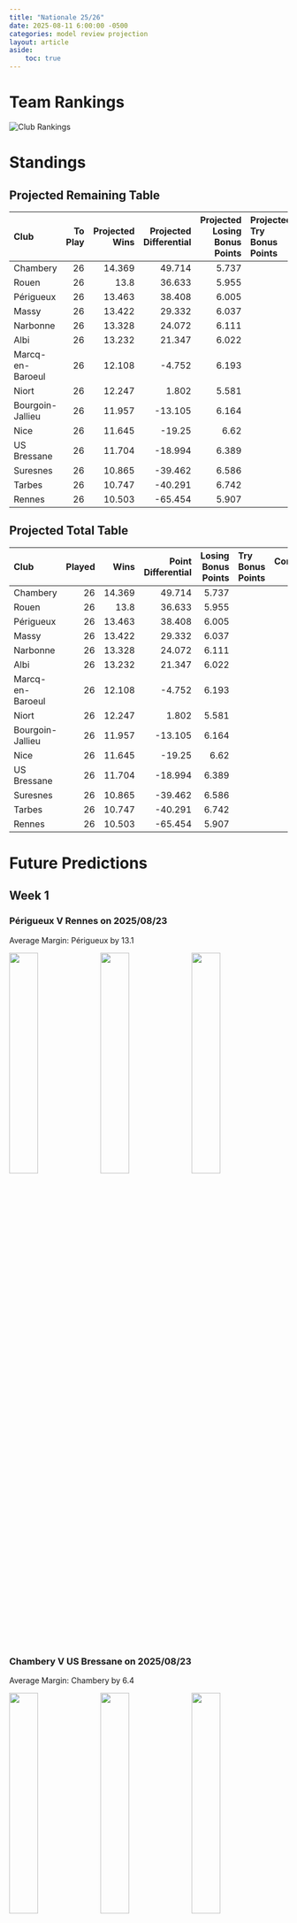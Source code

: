 ```yaml
---  
title: "Nationale 25/26"  
date: 2025-08-11 6:00:00 -0500  
categories: model review projection  
layout: article  
aside:  
    toc: true  
---
```

# Team Rankings


![Club Rankings](plots/rankings_Nationale_2526.png)
# Standings

## Projected Remaining Table


| Club             |   To Play |   Projected Wins |   Projected Differential |   Projected Losing Bonus Points | Projected Try Bonus Points   |   Projected Competition Points |
|:-----------------|----------:|-----------------:|-------------------------:|--------------------------------:|:-----------------------------|-------------------------------:|
| Chambery         |        26 |           14.369 |                   49.714 |                           5.737 |                              |                         65.769 |
| Rouen            |        26 |           13.8   |                   36.633 |                           5.955 |                              |                         63.755 |
| Périgueux        |        26 |           13.463 |                   38.408 |                           6.005 |                              |                         62.321 |
| Massy            |        26 |           13.422 |                   29.332 |                           6.037 |                              |                         62.221 |
| Narbonne         |        26 |           13.328 |                   24.072 |                           6.111 |                              |                         61.879 |
| Albi             |        26 |           13.232 |                   21.347 |                           6.022 |                              |                         61.518 |
| Marcq-en-Baroeul |        26 |           12.108 |                   -4.752 |                           6.193 |                              |                         57.029 |
| Niort            |        26 |           12.247 |                    1.802 |                           5.581 |                              |                         56.707 |
| Bourgoin-Jallieu |        26 |           11.957 |                  -13.105 |                           6.164 |                              |                         56.34  |
| Nice             |        26 |           11.645 |                  -19.25  |                           6.62  |                              |                         55.848 |
| US Bressane      |        26 |           11.704 |                  -18.994 |                           6.389 |                              |                         55.687 |
| Suresnes         |        26 |           10.865 |                  -39.462 |                           6.586 |                              |                         52.594 |
| Tarbes           |        26 |           10.747 |                  -40.291 |                           6.742 |                              |                         52.216 |
| Rennes           |        26 |           10.503 |                  -65.454 |                           5.907 |                              |                         50.165 |



## Projected Total Table


| Club             |   Played |   Wins |   Point Differential |   Losing Bonus Points | Try Bonus Points   |   Competition Points |
|:-----------------|---------:|-------:|---------------------:|----------------------:|:-------------------|---------------------:|
| Chambery         |       26 | 14.369 |               49.714 |                 5.737 |                    |               65.769 |
| Rouen            |       26 | 13.8   |               36.633 |                 5.955 |                    |               63.755 |
| Périgueux        |       26 | 13.463 |               38.408 |                 6.005 |                    |               62.321 |
| Massy            |       26 | 13.422 |               29.332 |                 6.037 |                    |               62.221 |
| Narbonne         |       26 | 13.328 |               24.072 |                 6.111 |                    |               61.879 |
| Albi             |       26 | 13.232 |               21.347 |                 6.022 |                    |               61.518 |
| Marcq-en-Baroeul |       26 | 12.108 |               -4.752 |                 6.193 |                    |               57.029 |
| Niort            |       26 | 12.247 |                1.802 |                 5.581 |                    |               56.707 |
| Bourgoin-Jallieu |       26 | 11.957 |              -13.105 |                 6.164 |                    |               56.34  |
| Nice             |       26 | 11.645 |              -19.25  |                 6.62  |                    |               55.848 |
| US Bressane      |       26 | 11.704 |              -18.994 |                 6.389 |                    |               55.687 |
| Suresnes         |       26 | 10.865 |              -39.462 |                 6.586 |                    |               52.594 |
| Tarbes           |       26 | 10.747 |              -40.291 |                 6.742 |                    |               52.216 |
| Rennes           |       26 | 10.503 |              -65.454 |                 5.907 |                    |               50.165 |



# Future Predictions

## Week 1

### Périgueux V Rennes on 2025/08/23


Average Margin: Périgueux by 13.1

<p float="left">
<img src="plots\2025-08-23-Perigueux_V_Rennes_performances.png" width="32%" />
<img src="plots\2025-08-23-Perigueux_V_Rennes_resultbar.png" width="32%" />
<img src="plots\2025-08-23-Perigueux_V_Rennes_spreads.png" width="32%" />
</p>

### Chambery V US Bressane on 2025/08/23


Average Margin: Chambery by 6.4

<p float="left">
<img src="plots\2025-08-23-Chambery_V_USBressane_performances.png" width="32%" />
<img src="plots\2025-08-23-Chambery_V_USBressane_resultbar.png" width="32%" />
<img src="plots\2025-08-23-Chambery_V_USBressane_spreads.png" width="32%" />
</p>

### Bourgoin-Jallieu V Albi on 2025/08/23


Average Margin: Bourgoin-Jallieu by 1.7

<p float="left">
<img src="plots\2025-08-23-Bourgoin-Jallieu_V_Albi_performances.png" width="32%" />
<img src="plots\2025-08-23-Bourgoin-Jallieu_V_Albi_resultbar.png" width="32%" />
<img src="plots\2025-08-23-Bourgoin-Jallieu_V_Albi_spreads.png" width="32%" />
</p>

### Niort V Marcq-en-Baroeul on 2025/08/23


Average Margin: Niort by 5.5

<p float="left">
<img src="plots\2025-08-23-Niort_V_Marcq-en-Baroeul_performances.png" width="32%" />
<img src="plots\2025-08-23-Niort_V_Marcq-en-Baroeul_resultbar.png" width="32%" />
<img src="plots\2025-08-23-Niort_V_Marcq-en-Baroeul_spreads.png" width="32%" />
</p>

### Tarbes V Nice on 2025/08/23


Average Margin: Tarbes by 1.4

<p float="left">
<img src="plots\2025-08-23-Tarbes_V_Nice_performances.png" width="32%" />
<img src="plots\2025-08-23-Tarbes_V_Nice_resultbar.png" width="32%" />
<img src="plots\2025-08-23-Tarbes_V_Nice_spreads.png" width="32%" />
</p>

### Massy V Narbonne on 2025/08/23


Average Margin: Massy by 3.7

<p float="left">
<img src="plots\2025-08-23-Massy_V_Narbonne_performances.png" width="32%" />
<img src="plots\2025-08-23-Massy_V_Narbonne_resultbar.png" width="32%" />
<img src="plots\2025-08-23-Massy_V_Narbonne_spreads.png" width="32%" />
</p>

### Rouen V Suresnes on 2025/08/23


Average Margin: Rouen by 6.9

<p float="left">
<img src="plots\2025-08-23-Rouen_V_Suresnes_performances.png" width="32%" />
<img src="plots\2025-08-23-Rouen_V_Suresnes_resultbar.png" width="32%" />
<img src="plots\2025-08-23-Rouen_V_Suresnes_spreads.png" width="32%" />
</p>

## Week 2

### Nice V Périgueux on 2025/08/30


Average Margin: Nice by 0.5

<p float="left">
<img src="plots\2025-08-30-Nice_V_Perigueux_performances.png" width="32%" />
<img src="plots\2025-08-30-Nice_V_Perigueux_resultbar.png" width="32%" />
<img src="plots\2025-08-30-Nice_V_Perigueux_spreads.png" width="32%" />
</p>

### Narbonne V Niort on 2025/08/30


Average Margin: Narbonne by 2.6

<p float="left">
<img src="plots\2025-08-30-Narbonne_V_Niort_performances.png" width="32%" />
<img src="plots\2025-08-30-Narbonne_V_Niort_resultbar.png" width="32%" />
<img src="plots\2025-08-30-Narbonne_V_Niort_spreads.png" width="32%" />
</p>

### Marcq-en-Baroeul V Chambery on 2025/08/30


Average Margin: Marcq-en-Baroeul by 0.5

<p float="left">
<img src="plots\2025-08-30-Marcq-en-Baroeul_V_Chambery_performances.png" width="32%" />
<img src="plots\2025-08-30-Marcq-en-Baroeul_V_Chambery_resultbar.png" width="32%" />
<img src="plots\2025-08-30-Marcq-en-Baroeul_V_Chambery_spreads.png" width="32%" />
</p>

### Rennes V Bourgoin-Jallieu on 2025/08/30


Average Margin: Bourgoin-Jallieu by 4.5

<p float="left">
<img src="plots\2025-08-30-Rennes_V_Bourgoin-Jallieu_performances.png" width="32%" />
<img src="plots\2025-08-30-Rennes_V_Bourgoin-Jallieu_resultbar.png" width="32%" />
<img src="plots\2025-08-30-Rennes_V_Bourgoin-Jallieu_spreads.png" width="32%" />
</p>

### Suresnes V Tarbes on 2025/08/30


Average Margin: Suresnes by 2.9

<p float="left">
<img src="plots\2025-08-30-Suresnes_V_Tarbes_performances.png" width="32%" />
<img src="plots\2025-08-30-Suresnes_V_Tarbes_resultbar.png" width="32%" />
<img src="plots\2025-08-30-Suresnes_V_Tarbes_spreads.png" width="32%" />
</p>

### US Bressane V Rouen on 2025/08/30


Average Margin: US Bressane by 0.8

<p float="left">
<img src="plots\2025-08-30-USBressane_V_Rouen_performances.png" width="32%" />
<img src="plots\2025-08-30-USBressane_V_Rouen_resultbar.png" width="32%" />
<img src="plots\2025-08-30-USBressane_V_Rouen_spreads.png" width="32%" />
</p>

### Albi V Massy on 2025/08/30


Average Margin: Albi by 3.3

<p float="left">
<img src="plots\2025-08-30-Albi_V_Massy_performances.png" width="32%" />
<img src="plots\2025-08-30-Albi_V_Massy_resultbar.png" width="32%" />
<img src="plots\2025-08-30-Albi_V_Massy_spreads.png" width="32%" />
</p>

## Week 3

### Niort V Albi on 2025/09/06


Average Margin: Niort by 2.1

<p float="left">
<img src="plots\2025-09-06-Niort_V_Albi_performances.png" width="32%" />
<img src="plots\2025-09-06-Niort_V_Albi_resultbar.png" width="32%" />
<img src="plots\2025-09-06-Niort_V_Albi_spreads.png" width="32%" />
</p>

### Tarbes V Périgueux on 2025/09/06


Average Margin: Tarbes by 0.1

<p float="left">
<img src="plots\2025-09-06-Tarbes_V_Perigueux_performances.png" width="32%" />
<img src="plots\2025-09-06-Tarbes_V_Perigueux_resultbar.png" width="32%" />
<img src="plots\2025-09-06-Tarbes_V_Perigueux_spreads.png" width="32%" />
</p>

### Massy V Rennes on 2025/09/06


Average Margin: Massy by 9.0

<p float="left">
<img src="plots\2025-09-06-Massy_V_Rennes_performances.png" width="32%" />
<img src="plots\2025-09-06-Massy_V_Rennes_resultbar.png" width="32%" />
<img src="plots\2025-09-06-Massy_V_Rennes_spreads.png" width="32%" />
</p>

### Suresnes V US Bressane on 2025/09/06


Average Margin: Suresnes by 1.9

<p float="left">
<img src="plots\2025-09-06-Suresnes_V_USBressane_performances.png" width="32%" />
<img src="plots\2025-09-06-Suresnes_V_USBressane_resultbar.png" width="32%" />
<img src="plots\2025-09-06-Suresnes_V_USBressane_spreads.png" width="32%" />
</p>

### Rouen V Marcq-en-Baroeul on 2025/09/06


Average Margin: Rouen by 4.4

<p float="left">
<img src="plots\2025-09-06-Rouen_V_Marcq-en-Baroeul_performances.png" width="32%" />
<img src="plots\2025-09-06-Rouen_V_Marcq-en-Baroeul_resultbar.png" width="32%" />
<img src="plots\2025-09-06-Rouen_V_Marcq-en-Baroeul_spreads.png" width="32%" />
</p>

### Bourgoin-Jallieu V Nice on 2025/09/06


Average Margin: Bourgoin-Jallieu by 3.0

<p float="left">
<img src="plots\2025-09-06-Bourgoin-Jallieu_V_Nice_performances.png" width="32%" />
<img src="plots\2025-09-06-Bourgoin-Jallieu_V_Nice_resultbar.png" width="32%" />
<img src="plots\2025-09-06-Bourgoin-Jallieu_V_Nice_spreads.png" width="32%" />
</p>

### Chambery V Narbonne on 2025/09/06


Average Margin: Chambery by 3.6

<p float="left">
<img src="plots\2025-09-06-Chambery_V_Narbonne_performances.png" width="32%" />
<img src="plots\2025-09-06-Chambery_V_Narbonne_resultbar.png" width="32%" />
<img src="plots\2025-09-06-Chambery_V_Narbonne_spreads.png" width="32%" />
</p>

## Week 4

### Nice V Massy on 2025/09/13


Average Margin: Nice by 1.0

<p float="left">
<img src="plots\2025-09-13-Nice_V_Massy_performances.png" width="32%" />
<img src="plots\2025-09-13-Nice_V_Massy_resultbar.png" width="32%" />
<img src="plots\2025-09-13-Nice_V_Massy_spreads.png" width="32%" />
</p>

### Narbonne V Rouen on 2025/09/13


Average Margin: Narbonne by 3.1

<p float="left">
<img src="plots\2025-09-13-Narbonne_V_Rouen_performances.png" width="32%" />
<img src="plots\2025-09-13-Narbonne_V_Rouen_resultbar.png" width="32%" />
<img src="plots\2025-09-13-Narbonne_V_Rouen_spreads.png" width="32%" />
</p>

### Rennes V Niort on 2025/09/13


Average Margin: Niort by 2.3

<p float="left">
<img src="plots\2025-09-13-Rennes_V_Niort_performances.png" width="32%" />
<img src="plots\2025-09-13-Rennes_V_Niort_resultbar.png" width="32%" />
<img src="plots\2025-09-13-Rennes_V_Niort_spreads.png" width="32%" />
</p>

### US Bressane V Tarbes on 2025/09/13


Average Margin: US Bressane by 5.0

<p float="left">
<img src="plots\2025-09-13-USBressane_V_Tarbes_performances.png" width="32%" />
<img src="plots\2025-09-13-USBressane_V_Tarbes_resultbar.png" width="32%" />
<img src="plots\2025-09-13-USBressane_V_Tarbes_spreads.png" width="32%" />
</p>

### Marcq-en-Baroeul V Suresnes on 2025/09/13


Average Margin: Marcq-en-Baroeul by 5.2

<p float="left">
<img src="plots\2025-09-13-Marcq-en-Baroeul_V_Suresnes_performances.png" width="32%" />
<img src="plots\2025-09-13-Marcq-en-Baroeul_V_Suresnes_resultbar.png" width="32%" />
<img src="plots\2025-09-13-Marcq-en-Baroeul_V_Suresnes_spreads.png" width="32%" />
</p>

### Albi V Chambery on 2025/09/13


Average Margin: Albi by 2.1

<p float="left">
<img src="plots\2025-09-13-Albi_V_Chambery_performances.png" width="32%" />
<img src="plots\2025-09-13-Albi_V_Chambery_resultbar.png" width="32%" />
<img src="plots\2025-09-13-Albi_V_Chambery_spreads.png" width="32%" />
</p>

### Périgueux V Bourgoin-Jallieu on 2025/09/13


Average Margin: Périgueux by 6.0

<p float="left">
<img src="plots\2025-09-13-Perigueux_V_Bourgoin-Jallieu_performances.png" width="32%" />
<img src="plots\2025-09-13-Perigueux_V_Bourgoin-Jallieu_resultbar.png" width="32%" />
<img src="plots\2025-09-13-Perigueux_V_Bourgoin-Jallieu_spreads.png" width="32%" />
</p>

## Week 5

### Niort V Nice on 2025/09/27


Average Margin: Niort by 4.4

<p float="left">
<img src="plots\2025-09-27-Niort_V_Nice_performances.png" width="32%" />
<img src="plots\2025-09-27-Niort_V_Nice_resultbar.png" width="32%" />
<img src="plots\2025-09-27-Niort_V_Nice_spreads.png" width="32%" />
</p>

### US Bressane V Marcq-en-Baroeul on 2025/09/27


Average Margin: US Bressane by 2.6

<p float="left">
<img src="plots\2025-09-27-USBressane_V_Marcq-en-Baroeul_performances.png" width="32%" />
<img src="plots\2025-09-27-USBressane_V_Marcq-en-Baroeul_resultbar.png" width="32%" />
<img src="plots\2025-09-27-USBressane_V_Marcq-en-Baroeul_spreads.png" width="32%" />
</p>

### Chambery V Rennes on 2025/09/27


Average Margin: Chambery by 9.8

<p float="left">
<img src="plots\2025-09-27-Chambery_V_Rennes_performances.png" width="32%" />
<img src="plots\2025-09-27-Chambery_V_Rennes_resultbar.png" width="32%" />
<img src="plots\2025-09-27-Chambery_V_Rennes_spreads.png" width="32%" />
</p>

### Suresnes V Narbonne on 2025/09/27


Average Margin: Narbonne by 0.3

<p float="left">
<img src="plots\2025-09-27-Suresnes_V_Narbonne_performances.png" width="32%" />
<img src="plots\2025-09-27-Suresnes_V_Narbonne_resultbar.png" width="32%" />
<img src="plots\2025-09-27-Suresnes_V_Narbonne_spreads.png" width="32%" />
</p>

### Massy V Périgueux on 2025/09/27


Average Margin: Massy by 2.8

<p float="left">
<img src="plots\2025-09-27-Massy_V_Perigueux_performances.png" width="32%" />
<img src="plots\2025-09-27-Massy_V_Perigueux_resultbar.png" width="32%" />
<img src="plots\2025-09-27-Massy_V_Perigueux_spreads.png" width="32%" />
</p>

### Rouen V Albi on 2025/09/27


Average Margin: Rouen by 3.3

<p float="left">
<img src="plots\2025-09-27-Rouen_V_Albi_performances.png" width="32%" />
<img src="plots\2025-09-27-Rouen_V_Albi_resultbar.png" width="32%" />
<img src="plots\2025-09-27-Rouen_V_Albi_spreads.png" width="32%" />
</p>

### Tarbes V Bourgoin-Jallieu on 2025/09/27


Average Margin: Tarbes by 2.4

<p float="left">
<img src="plots\2025-09-27-Tarbes_V_Bourgoin-Jallieu_performances.png" width="32%" />
<img src="plots\2025-09-27-Tarbes_V_Bourgoin-Jallieu_resultbar.png" width="32%" />
<img src="plots\2025-09-27-Tarbes_V_Bourgoin-Jallieu_spreads.png" width="32%" />
</p>

## Week 6

### Albi V Suresnes on 2025/10/04


Average Margin: Albi by 6.4

<p float="left">
<img src="plots\2025-10-04-Albi_V_Suresnes_performances.png" width="32%" />
<img src="plots\2025-10-04-Albi_V_Suresnes_resultbar.png" width="32%" />
<img src="plots\2025-10-04-Albi_V_Suresnes_spreads.png" width="32%" />
</p>

### Marcq-en-Baroeul V Tarbes on 2025/10/04


Average Margin: Marcq-en-Baroeul by 5.3

<p float="left">
<img src="plots\2025-10-04-Marcq-en-Baroeul_V_Tarbes_performances.png" width="32%" />
<img src="plots\2025-10-04-Marcq-en-Baroeul_V_Tarbes_resultbar.png" width="32%" />
<img src="plots\2025-10-04-Marcq-en-Baroeul_V_Tarbes_spreads.png" width="32%" />
</p>

### Périgueux V Niort on 2025/10/04


Average Margin: Périgueux by 7.0

<p float="left">
<img src="plots\2025-10-04-Perigueux_V_Niort_performances.png" width="32%" />
<img src="plots\2025-10-04-Perigueux_V_Niort_resultbar.png" width="32%" />
<img src="plots\2025-10-04-Perigueux_V_Niort_spreads.png" width="32%" />
</p>

### Narbonne V US Bressane on 2025/10/04


Average Margin: Narbonne by 5.2

<p float="left">
<img src="plots\2025-10-04-Narbonne_V_USBressane_performances.png" width="32%" />
<img src="plots\2025-10-04-Narbonne_V_USBressane_resultbar.png" width="32%" />
<img src="plots\2025-10-04-Narbonne_V_USBressane_spreads.png" width="32%" />
</p>

### Rennes V Rouen on 2025/10/04


Average Margin: Rouen by 1.3

<p float="left">
<img src="plots\2025-10-04-Rennes_V_Rouen_performances.png" width="32%" />
<img src="plots\2025-10-04-Rennes_V_Rouen_resultbar.png" width="32%" />
<img src="plots\2025-10-04-Rennes_V_Rouen_spreads.png" width="32%" />
</p>

### Bourgoin-Jallieu V Massy on 2025/10/04


Average Margin: Bourgoin-Jallieu by 1.5

<p float="left">
<img src="plots\2025-10-04-Bourgoin-Jallieu_V_Massy_performances.png" width="32%" />
<img src="plots\2025-10-04-Bourgoin-Jallieu_V_Massy_resultbar.png" width="32%" />
<img src="plots\2025-10-04-Bourgoin-Jallieu_V_Massy_spreads.png" width="32%" />
</p>

### Nice V Chambery on 2025/10/04


Average Margin: Nice by 0.4

<p float="left">
<img src="plots\2025-10-04-Nice_V_Chambery_performances.png" width="32%" />
<img src="plots\2025-10-04-Nice_V_Chambery_resultbar.png" width="32%" />
<img src="plots\2025-10-04-Nice_V_Chambery_spreads.png" width="32%" />
</p>

## Week 7

### Marcq-en-Baroeul V Narbonne on 2025/10/11


Average Margin: Marcq-en-Baroeul by 2.4

<p float="left">
<img src="plots\2025-10-11-Marcq-en-Baroeul_V_Narbonne_performances.png" width="32%" />
<img src="plots\2025-10-11-Marcq-en-Baroeul_V_Narbonne_resultbar.png" width="32%" />
<img src="plots\2025-10-11-Marcq-en-Baroeul_V_Narbonne_spreads.png" width="32%" />
</p>

### Chambery V Périgueux on 2025/10/11


Average Margin: Chambery by 3.7

<p float="left">
<img src="plots\2025-10-11-Chambery_V_Perigueux_performances.png" width="32%" />
<img src="plots\2025-10-11-Chambery_V_Perigueux_resultbar.png" width="32%" />
<img src="plots\2025-10-11-Chambery_V_Perigueux_spreads.png" width="32%" />
</p>

### Suresnes V Rennes on 2025/10/11


Average Margin: Suresnes by 3.5

<p float="left">
<img src="plots\2025-10-11-Suresnes_V_Rennes_performances.png" width="32%" />
<img src="plots\2025-10-11-Suresnes_V_Rennes_resultbar.png" width="32%" />
<img src="plots\2025-10-11-Suresnes_V_Rennes_spreads.png" width="32%" />
</p>

### Rouen V Nice on 2025/10/11


Average Margin: Rouen by 4.5

<p float="left">
<img src="plots\2025-10-11-Rouen_V_Nice_performances.png" width="32%" />
<img src="plots\2025-10-11-Rouen_V_Nice_resultbar.png" width="32%" />
<img src="plots\2025-10-11-Rouen_V_Nice_spreads.png" width="32%" />
</p>

### Niort V Bourgoin-Jallieu on 2025/10/11


Average Margin: Niort by 2.3

<p float="left">
<img src="plots\2025-10-11-Niort_V_Bourgoin-Jallieu_performances.png" width="32%" />
<img src="plots\2025-10-11-Niort_V_Bourgoin-Jallieu_resultbar.png" width="32%" />
<img src="plots\2025-10-11-Niort_V_Bourgoin-Jallieu_spreads.png" width="32%" />
</p>

### Tarbes V Massy on 2025/10/11


Average Margin: Tarbes by 1.0

<p float="left">
<img src="plots\2025-10-11-Tarbes_V_Massy_performances.png" width="32%" />
<img src="plots\2025-10-11-Tarbes_V_Massy_resultbar.png" width="32%" />
<img src="plots\2025-10-11-Tarbes_V_Massy_spreads.png" width="32%" />
</p>

### US Bressane V Albi on 2025/10/11


Average Margin: US Bressane by 1.6

<p float="left">
<img src="plots\2025-10-11-USBressane_V_Albi_performances.png" width="32%" />
<img src="plots\2025-10-11-USBressane_V_Albi_resultbar.png" width="32%" />
<img src="plots\2025-10-11-USBressane_V_Albi_spreads.png" width="32%" />
</p>

## Week 8

### Massy V Niort on 2025/10/18


Average Margin: Massy by 6.4

<p float="left">
<img src="plots\2025-10-18-Massy_V_Niort_performances.png" width="32%" />
<img src="plots\2025-10-18-Massy_V_Niort_resultbar.png" width="32%" />
<img src="plots\2025-10-18-Massy_V_Niort_spreads.png" width="32%" />
</p>

### Rennes V US Bressane on 2025/10/18


Average Margin: Rennes by 1.5

<p float="left">
<img src="plots\2025-10-18-Rennes_V_USBressane_performances.png" width="32%" />
<img src="plots\2025-10-18-Rennes_V_USBressane_resultbar.png" width="32%" />
<img src="plots\2025-10-18-Rennes_V_USBressane_spreads.png" width="32%" />
</p>

### Albi V Marcq-en-Baroeul on 2025/10/18


Average Margin: Albi by 3.9

<p float="left">
<img src="plots\2025-10-18-Albi_V_Marcq-en-Baroeul_performances.png" width="32%" />
<img src="plots\2025-10-18-Albi_V_Marcq-en-Baroeul_resultbar.png" width="32%" />
<img src="plots\2025-10-18-Albi_V_Marcq-en-Baroeul_spreads.png" width="32%" />
</p>

### Nice V Suresnes on 2025/10/18


Average Margin: Nice by 4.1

<p float="left">
<img src="plots\2025-10-18-Nice_V_Suresnes_performances.png" width="32%" />
<img src="plots\2025-10-18-Nice_V_Suresnes_resultbar.png" width="32%" />
<img src="plots\2025-10-18-Nice_V_Suresnes_spreads.png" width="32%" />
</p>

### Narbonne V Tarbes on 2025/10/18


Average Margin: Narbonne by 6.3

<p float="left">
<img src="plots\2025-10-18-Narbonne_V_Tarbes_performances.png" width="32%" />
<img src="plots\2025-10-18-Narbonne_V_Tarbes_resultbar.png" width="32%" />
<img src="plots\2025-10-18-Narbonne_V_Tarbes_spreads.png" width="32%" />
</p>

### Périgueux V Rouen on 2025/10/18


Average Margin: Périgueux by 2.6

<p float="left">
<img src="plots\2025-10-18-Perigueux_V_Rouen_performances.png" width="32%" />
<img src="plots\2025-10-18-Perigueux_V_Rouen_resultbar.png" width="32%" />
<img src="plots\2025-10-18-Perigueux_V_Rouen_spreads.png" width="32%" />
</p>

### Bourgoin-Jallieu V Chambery on 2025/10/18


Average Margin: Bourgoin-Jallieu by 1.1

<p float="left">
<img src="plots\2025-10-18-Bourgoin-Jallieu_V_Chambery_performances.png" width="32%" />
<img src="plots\2025-10-18-Bourgoin-Jallieu_V_Chambery_resultbar.png" width="32%" />
<img src="plots\2025-10-18-Bourgoin-Jallieu_V_Chambery_spreads.png" width="32%" />
</p>

## Week 9

### US Bressane V Nice on 2025/11/01


Average Margin: US Bressane by 3.1

<p float="left">
<img src="plots\2025-11-01-USBressane_V_Nice_performances.png" width="32%" />
<img src="plots\2025-11-01-USBressane_V_Nice_resultbar.png" width="32%" />
<img src="plots\2025-11-01-USBressane_V_Nice_spreads.png" width="32%" />
</p>

### Narbonne V Albi on 2025/11/01


Average Margin: Narbonne by 3.6

<p float="left">
<img src="plots\2025-11-01-Narbonne_V_Albi_performances.png" width="32%" />
<img src="plots\2025-11-01-Narbonne_V_Albi_resultbar.png" width="32%" />
<img src="plots\2025-11-01-Narbonne_V_Albi_spreads.png" width="32%" />
</p>

### Tarbes V Niort on 2025/11/01


Average Margin: Tarbes by 1.6

<p float="left">
<img src="plots\2025-11-01-Tarbes_V_Niort_performances.png" width="32%" />
<img src="plots\2025-11-01-Tarbes_V_Niort_resultbar.png" width="32%" />
<img src="plots\2025-11-01-Tarbes_V_Niort_spreads.png" width="32%" />
</p>

### Rouen V Bourgoin-Jallieu on 2025/11/01


Average Margin: Rouen by 5.3

<p float="left">
<img src="plots\2025-11-01-Rouen_V_Bourgoin-Jallieu_performances.png" width="32%" />
<img src="plots\2025-11-01-Rouen_V_Bourgoin-Jallieu_resultbar.png" width="32%" />
<img src="plots\2025-11-01-Rouen_V_Bourgoin-Jallieu_spreads.png" width="32%" />
</p>

### Suresnes V Périgueux on 2025/11/01


Average Margin: Suresnes by 0.8

<p float="left">
<img src="plots\2025-11-01-Suresnes_V_Perigueux_performances.png" width="32%" />
<img src="plots\2025-11-01-Suresnes_V_Perigueux_resultbar.png" width="32%" />
<img src="plots\2025-11-01-Suresnes_V_Perigueux_spreads.png" width="32%" />
</p>

### Chambery V Massy on 2025/11/01


Average Margin: Chambery by 3.7

<p float="left">
<img src="plots\2025-11-01-Chambery_V_Massy_performances.png" width="32%" />
<img src="plots\2025-11-01-Chambery_V_Massy_resultbar.png" width="32%" />
<img src="plots\2025-11-01-Chambery_V_Massy_spreads.png" width="32%" />
</p>

### Marcq-en-Baroeul V Rennes on 2025/11/01


Average Margin: Marcq-en-Baroeul by 4.2

<p float="left">
<img src="plots\2025-11-01-Marcq-en-Baroeul_V_Rennes_performances.png" width="32%" />
<img src="plots\2025-11-01-Marcq-en-Baroeul_V_Rennes_resultbar.png" width="32%" />
<img src="plots\2025-11-01-Marcq-en-Baroeul_V_Rennes_spreads.png" width="32%" />
</p>

## Week 10

### Périgueux V US Bressane on 2025/11/08


Average Margin: Périgueux by 5.3

<p float="left">
<img src="plots\2025-11-08-Perigueux_V_USBressane_performances.png" width="32%" />
<img src="plots\2025-11-08-Perigueux_V_USBressane_resultbar.png" width="32%" />
<img src="plots\2025-11-08-Perigueux_V_USBressane_spreads.png" width="32%" />
</p>

### Niort V Chambery on 2025/11/08


Average Margin: Chambery by 0.0

<p float="left">
<img src="plots\2025-11-08-Niort_V_Chambery_performances.png" width="32%" />
<img src="plots\2025-11-08-Niort_V_Chambery_resultbar.png" width="32%" />
<img src="plots\2025-11-08-Niort_V_Chambery_spreads.png" width="32%" />
</p>

### Bourgoin-Jallieu V Suresnes on 2025/11/08


Average Margin: Bourgoin-Jallieu by 4.0

<p float="left">
<img src="plots\2025-11-08-Bourgoin-Jallieu_V_Suresnes_performances.png" width="32%" />
<img src="plots\2025-11-08-Bourgoin-Jallieu_V_Suresnes_resultbar.png" width="32%" />
<img src="plots\2025-11-08-Bourgoin-Jallieu_V_Suresnes_spreads.png" width="32%" />
</p>

### Albi V Tarbes on 2025/11/08


Average Margin: Albi by 5.9

<p float="left">
<img src="plots\2025-11-08-Albi_V_Tarbes_performances.png" width="32%" />
<img src="plots\2025-11-08-Albi_V_Tarbes_resultbar.png" width="32%" />
<img src="plots\2025-11-08-Albi_V_Tarbes_spreads.png" width="32%" />
</p>

### Massy V Rouen on 2025/11/08


Average Margin: Massy by 2.1

<p float="left">
<img src="plots\2025-11-08-Massy_V_Rouen_performances.png" width="32%" />
<img src="plots\2025-11-08-Massy_V_Rouen_resultbar.png" width="32%" />
<img src="plots\2025-11-08-Massy_V_Rouen_spreads.png" width="32%" />
</p>

### Rennes V Narbonne on 2025/11/08


Average Margin: Narbonne by 0.3

<p float="left">
<img src="plots\2025-11-08-Rennes_V_Narbonne_performances.png" width="32%" />
<img src="plots\2025-11-08-Rennes_V_Narbonne_resultbar.png" width="32%" />
<img src="plots\2025-11-08-Rennes_V_Narbonne_spreads.png" width="32%" />
</p>

### Nice V Marcq-en-Baroeul on 2025/11/08


Average Margin: Nice by 2.4

<p float="left">
<img src="plots\2025-11-08-Nice_V_Marcq-en-Baroeul_performances.png" width="32%" />
<img src="plots\2025-11-08-Nice_V_Marcq-en-Baroeul_resultbar.png" width="32%" />
<img src="plots\2025-11-08-Nice_V_Marcq-en-Baroeul_spreads.png" width="32%" />
</p>

## Week 11

### Tarbes V Chambery on 2025/11/15


Average Margin: Chambery by 0.2

<p float="left">
<img src="plots\2025-11-15-Tarbes_V_Chambery_performances.png" width="32%" />
<img src="plots\2025-11-15-Tarbes_V_Chambery_resultbar.png" width="32%" />
<img src="plots\2025-11-15-Tarbes_V_Chambery_spreads.png" width="32%" />
</p>

### Marcq-en-Baroeul V Périgueux on 2025/11/15


Average Margin: Marcq-en-Baroeul by 2.4

<p float="left">
<img src="plots\2025-11-15-Marcq-en-Baroeul_V_Perigueux_performances.png" width="32%" />
<img src="plots\2025-11-15-Marcq-en-Baroeul_V_Perigueux_resultbar.png" width="32%" />
<img src="plots\2025-11-15-Marcq-en-Baroeul_V_Perigueux_spreads.png" width="32%" />
</p>

### Narbonne V Nice on 2025/11/15


Average Margin: Narbonne by 4.6

<p float="left">
<img src="plots\2025-11-15-Narbonne_V_Nice_performances.png" width="32%" />
<img src="plots\2025-11-15-Narbonne_V_Nice_resultbar.png" width="32%" />
<img src="plots\2025-11-15-Narbonne_V_Nice_spreads.png" width="32%" />
</p>

### Rouen V Niort on 2025/11/15


Average Margin: Rouen by 5.2

<p float="left">
<img src="plots\2025-11-15-Rouen_V_Niort_performances.png" width="32%" />
<img src="plots\2025-11-15-Rouen_V_Niort_resultbar.png" width="32%" />
<img src="plots\2025-11-15-Rouen_V_Niort_spreads.png" width="32%" />
</p>

### US Bressane V Bourgoin-Jallieu on 2025/11/15


Average Margin: US Bressane by 3.7

<p float="left">
<img src="plots\2025-11-15-USBressane_V_Bourgoin-Jallieu_performances.png" width="32%" />
<img src="plots\2025-11-15-USBressane_V_Bourgoin-Jallieu_resultbar.png" width="32%" />
<img src="plots\2025-11-15-USBressane_V_Bourgoin-Jallieu_spreads.png" width="32%" />
</p>

### Albi V Rennes on 2025/11/15


Average Margin: Albi by 5.5

<p float="left">
<img src="plots\2025-11-15-Albi_V_Rennes_performances.png" width="32%" />
<img src="plots\2025-11-15-Albi_V_Rennes_resultbar.png" width="32%" />
<img src="plots\2025-11-15-Albi_V_Rennes_spreads.png" width="32%" />
</p>

### Suresnes V Massy on 2025/11/15


Average Margin: Suresnes by 0.7

<p float="left">
<img src="plots\2025-11-15-Suresnes_V_Massy_performances.png" width="32%" />
<img src="plots\2025-11-15-Suresnes_V_Massy_resultbar.png" width="32%" />
<img src="plots\2025-11-15-Suresnes_V_Massy_spreads.png" width="32%" />
</p>

## Week 12

### Rennes V Tarbes on 2025/11/22


Average Margin: Rennes by 1.6

<p float="left">
<img src="plots\2025-11-22-Rennes_V_Tarbes_performances.png" width="32%" />
<img src="plots\2025-11-22-Rennes_V_Tarbes_resultbar.png" width="32%" />
<img src="plots\2025-11-22-Rennes_V_Tarbes_spreads.png" width="32%" />
</p>

### Périgueux V Narbonne on 2025/11/22


Average Margin: Périgueux by 3.6

<p float="left">
<img src="plots\2025-11-22-Perigueux_V_Narbonne_performances.png" width="32%" />
<img src="plots\2025-11-22-Perigueux_V_Narbonne_resultbar.png" width="32%" />
<img src="plots\2025-11-22-Perigueux_V_Narbonne_spreads.png" width="32%" />
</p>

### Niort V Suresnes on 2025/11/22


Average Margin: Niort by 5.2

<p float="left">
<img src="plots\2025-11-22-Niort_V_Suresnes_performances.png" width="32%" />
<img src="plots\2025-11-22-Niort_V_Suresnes_resultbar.png" width="32%" />
<img src="plots\2025-11-22-Niort_V_Suresnes_spreads.png" width="32%" />
</p>

### Nice V Albi on 2025/11/22


Average Margin: Nice by 1.3

<p float="left">
<img src="plots\2025-11-22-Nice_V_Albi_performances.png" width="32%" />
<img src="plots\2025-11-22-Nice_V_Albi_resultbar.png" width="32%" />
<img src="plots\2025-11-22-Nice_V_Albi_spreads.png" width="32%" />
</p>

### Massy V US Bressane on 2025/11/22


Average Margin: Massy by 5.5

<p float="left">
<img src="plots\2025-11-22-Massy_V_USBressane_performances.png" width="32%" />
<img src="plots\2025-11-22-Massy_V_USBressane_resultbar.png" width="32%" />
<img src="plots\2025-11-22-Massy_V_USBressane_spreads.png" width="32%" />
</p>

### Chambery V Rouen on 2025/11/22


Average Margin: Chambery by 3.7

<p float="left">
<img src="plots\2025-11-22-Chambery_V_Rouen_performances.png" width="32%" />
<img src="plots\2025-11-22-Chambery_V_Rouen_resultbar.png" width="32%" />
<img src="plots\2025-11-22-Chambery_V_Rouen_spreads.png" width="32%" />
</p>

### Bourgoin-Jallieu V Marcq-en-Baroeul on 2025/11/22


Average Margin: Bourgoin-Jallieu by 2.5

<p float="left">
<img src="plots\2025-11-22-Bourgoin-Jallieu_V_Marcq-en-Baroeul_performances.png" width="32%" />
<img src="plots\2025-11-22-Bourgoin-Jallieu_V_Marcq-en-Baroeul_resultbar.png" width="32%" />
<img src="plots\2025-11-22-Bourgoin-Jallieu_V_Marcq-en-Baroeul_spreads.png" width="32%" />
</p>

## Week 13

### Suresnes V Chambery on 2025/12/06


Average Margin: Chambery by 0.2

<p float="left">
<img src="plots\2025-12-06-Suresnes_V_Chambery_performances.png" width="32%" />
<img src="plots\2025-12-06-Suresnes_V_Chambery_resultbar.png" width="32%" />
<img src="plots\2025-12-06-Suresnes_V_Chambery_spreads.png" width="32%" />
</p>

### Albi V Périgueux on 2025/12/06


Average Margin: Albi by 3.4

<p float="left">
<img src="plots\2025-12-06-Albi_V_Perigueux_performances.png" width="32%" />
<img src="plots\2025-12-06-Albi_V_Perigueux_resultbar.png" width="32%" />
<img src="plots\2025-12-06-Albi_V_Perigueux_spreads.png" width="32%" />
</p>

### Narbonne V Bourgoin-Jallieu on 2025/12/06


Average Margin: Narbonne by 4.9

<p float="left">
<img src="plots\2025-12-06-Narbonne_V_Bourgoin-Jallieu_performances.png" width="32%" />
<img src="plots\2025-12-06-Narbonne_V_Bourgoin-Jallieu_resultbar.png" width="32%" />
<img src="plots\2025-12-06-Narbonne_V_Bourgoin-Jallieu_spreads.png" width="32%" />
</p>

### US Bressane V Niort on 2025/12/06


Average Margin: US Bressane by 2.5

<p float="left">
<img src="plots\2025-12-06-USBressane_V_Niort_performances.png" width="32%" />
<img src="plots\2025-12-06-USBressane_V_Niort_resultbar.png" width="32%" />
<img src="plots\2025-12-06-USBressane_V_Niort_spreads.png" width="32%" />
</p>

### Rennes V Nice on 2025/12/06


Average Margin: Rennes by 1.8

<p float="left">
<img src="plots\2025-12-06-Rennes_V_Nice_performances.png" width="32%" />
<img src="plots\2025-12-06-Rennes_V_Nice_resultbar.png" width="32%" />
<img src="plots\2025-12-06-Rennes_V_Nice_spreads.png" width="32%" />
</p>

### Tarbes V Rouen on 2025/12/06


Average Margin: Tarbes by 0.3

<p float="left">
<img src="plots\2025-12-06-Tarbes_V_Rouen_performances.png" width="32%" />
<img src="plots\2025-12-06-Tarbes_V_Rouen_resultbar.png" width="32%" />
<img src="plots\2025-12-06-Tarbes_V_Rouen_spreads.png" width="32%" />
</p>

### Marcq-en-Baroeul V Massy on 2025/12/06


Average Margin: Marcq-en-Baroeul by 2.2

<p float="left">
<img src="plots\2025-12-06-Marcq-en-Baroeul_V_Massy_performances.png" width="32%" />
<img src="plots\2025-12-06-Marcq-en-Baroeul_V_Massy_resultbar.png" width="32%" />
<img src="plots\2025-12-06-Marcq-en-Baroeul_V_Massy_spreads.png" width="32%" />
</p>

## Week 14

### Rennes V Périgueux on 2025/12/13


Average Margin: Rennes by 1.0

<p float="left">
<img src="plots\2025-12-13-Rennes_V_Perigueux_performances.png" width="32%" />
<img src="plots\2025-12-13-Rennes_V_Perigueux_resultbar.png" width="32%" />
<img src="plots\2025-12-13-Rennes_V_Perigueux_spreads.png" width="32%" />
</p>

### Marcq-en-Baroeul V Niort on 2025/12/13


Average Margin: Marcq-en-Baroeul by 4.0

<p float="left">
<img src="plots\2025-12-13-Marcq-en-Baroeul_V_Niort_performances.png" width="32%" />
<img src="plots\2025-12-13-Marcq-en-Baroeul_V_Niort_resultbar.png" width="32%" />
<img src="plots\2025-12-13-Marcq-en-Baroeul_V_Niort_spreads.png" width="32%" />
</p>

### Nice V Tarbes on 2025/12/13


Average Margin: Nice by 3.1

<p float="left">
<img src="plots\2025-12-13-Nice_V_Tarbes_performances.png" width="32%" />
<img src="plots\2025-12-13-Nice_V_Tarbes_resultbar.png" width="32%" />
<img src="plots\2025-12-13-Nice_V_Tarbes_spreads.png" width="32%" />
</p>

### Narbonne V Massy on 2025/12/13


Average Margin: Narbonne by 3.2

<p float="left">
<img src="plots\2025-12-13-Narbonne_V_Massy_performances.png" width="32%" />
<img src="plots\2025-12-13-Narbonne_V_Massy_resultbar.png" width="32%" />
<img src="plots\2025-12-13-Narbonne_V_Massy_spreads.png" width="32%" />
</p>

### Suresnes V Rouen on 2025/12/13


Average Margin: Suresnes by 0.4

<p float="left">
<img src="plots\2025-12-13-Suresnes_V_Rouen_performances.png" width="32%" />
<img src="plots\2025-12-13-Suresnes_V_Rouen_resultbar.png" width="32%" />
<img src="plots\2025-12-13-Suresnes_V_Rouen_spreads.png" width="32%" />
</p>

### Albi V Bourgoin-Jallieu on 2025/12/13


Average Margin: Albi by 5.6

<p float="left">
<img src="plots\2025-12-13-Albi_V_Bourgoin-Jallieu_performances.png" width="32%" />
<img src="plots\2025-12-13-Albi_V_Bourgoin-Jallieu_resultbar.png" width="32%" />
<img src="plots\2025-12-13-Albi_V_Bourgoin-Jallieu_spreads.png" width="32%" />
</p>

### US Bressane V Chambery on 2025/12/13


Average Margin: US Bressane by 1.1

<p float="left">
<img src="plots\2025-12-13-USBressane_V_Chambery_performances.png" width="32%" />
<img src="plots\2025-12-13-USBressane_V_Chambery_resultbar.png" width="32%" />
<img src="plots\2025-12-13-USBressane_V_Chambery_spreads.png" width="32%" />
</p>

## Week 15

### Périgueux V Nice on 2026/01/10


Average Margin: Périgueux by 4.4

<p float="left">
<img src="plots\2026-01-10-Perigueux_V_Nice_performances.png" width="32%" />
<img src="plots\2026-01-10-Perigueux_V_Nice_resultbar.png" width="32%" />
<img src="plots\2026-01-10-Perigueux_V_Nice_spreads.png" width="32%" />
</p>

### Niort V Narbonne on 2026/01/10


Average Margin: Niort by 1.8

<p float="left">
<img src="plots\2026-01-10-Niort_V_Narbonne_performances.png" width="32%" />
<img src="plots\2026-01-10-Niort_V_Narbonne_resultbar.png" width="32%" />
<img src="plots\2026-01-10-Niort_V_Narbonne_spreads.png" width="32%" />
</p>

### Massy V Albi on 2026/01/10


Average Margin: Massy by 3.6

<p float="left">
<img src="plots\2026-01-10-Massy_V_Albi_performances.png" width="32%" />
<img src="plots\2026-01-10-Massy_V_Albi_resultbar.png" width="32%" />
<img src="plots\2026-01-10-Massy_V_Albi_spreads.png" width="32%" />
</p>

### Chambery V Marcq-en-Baroeul on 2026/01/10


Average Margin: Chambery by 4.9

<p float="left">
<img src="plots\2026-01-10-Chambery_V_Marcq-en-Baroeul_performances.png" width="32%" />
<img src="plots\2026-01-10-Chambery_V_Marcq-en-Baroeul_resultbar.png" width="32%" />
<img src="plots\2026-01-10-Chambery_V_Marcq-en-Baroeul_spreads.png" width="32%" />
</p>

### Rouen V US Bressane on 2026/01/10


Average Margin: Rouen by 4.9

<p float="left">
<img src="plots\2026-01-10-Rouen_V_USBressane_performances.png" width="32%" />
<img src="plots\2026-01-10-Rouen_V_USBressane_resultbar.png" width="32%" />
<img src="plots\2026-01-10-Rouen_V_USBressane_spreads.png" width="32%" />
</p>

### Bourgoin-Jallieu V Rennes on 2026/01/10


Average Margin: Bourgoin-Jallieu by 3.4

<p float="left">
<img src="plots\2026-01-10-Bourgoin-Jallieu_V_Rennes_performances.png" width="32%" />
<img src="plots\2026-01-10-Bourgoin-Jallieu_V_Rennes_resultbar.png" width="32%" />
<img src="plots\2026-01-10-Bourgoin-Jallieu_V_Rennes_spreads.png" width="32%" />
</p>

### Tarbes V Suresnes on 2026/01/10


Average Margin: Tarbes by 2.9

<p float="left">
<img src="plots\2026-01-10-Tarbes_V_Suresnes_performances.png" width="32%" />
<img src="plots\2026-01-10-Tarbes_V_Suresnes_resultbar.png" width="32%" />
<img src="plots\2026-01-10-Tarbes_V_Suresnes_spreads.png" width="32%" />
</p>

## Week 16

### Albi V Niort on 2026/01/17


Average Margin: Albi by 3.2

<p float="left">
<img src="plots\2026-01-17-Albi_V_Niort_performances.png" width="32%" />
<img src="plots\2026-01-17-Albi_V_Niort_resultbar.png" width="32%" />
<img src="plots\2026-01-17-Albi_V_Niort_spreads.png" width="32%" />
</p>

### Rennes V Massy on 2026/01/17


Average Margin: Rennes by 1.0

<p float="left">
<img src="plots\2026-01-17-Rennes_V_Massy_performances.png" width="32%" />
<img src="plots\2026-01-17-Rennes_V_Massy_resultbar.png" width="32%" />
<img src="plots\2026-01-17-Rennes_V_Massy_spreads.png" width="32%" />
</p>

### Narbonne V Chambery on 2026/01/17


Average Margin: Narbonne by 2.2

<p float="left">
<img src="plots\2026-01-17-Narbonne_V_Chambery_performances.png" width="32%" />
<img src="plots\2026-01-17-Narbonne_V_Chambery_resultbar.png" width="32%" />
<img src="plots\2026-01-17-Narbonne_V_Chambery_spreads.png" width="32%" />
</p>

### Marcq-en-Baroeul V Rouen on 2026/01/17


Average Margin: Marcq-en-Baroeul by 1.6

<p float="left">
<img src="plots\2026-01-17-Marcq-en-Baroeul_V_Rouen_performances.png" width="32%" />
<img src="plots\2026-01-17-Marcq-en-Baroeul_V_Rouen_resultbar.png" width="32%" />
<img src="plots\2026-01-17-Marcq-en-Baroeul_V_Rouen_spreads.png" width="32%" />
</p>

### US Bressane V Suresnes on 2026/01/17


Average Margin: US Bressane by 3.3

<p float="left">
<img src="plots\2026-01-17-USBressane_V_Suresnes_performances.png" width="32%" />
<img src="plots\2026-01-17-USBressane_V_Suresnes_resultbar.png" width="32%" />
<img src="plots\2026-01-17-USBressane_V_Suresnes_spreads.png" width="32%" />
</p>

### Nice V Bourgoin-Jallieu on 2026/01/17


Average Margin: Nice by 3.0

<p float="left">
<img src="plots\2026-01-17-Nice_V_Bourgoin-Jallieu_performances.png" width="32%" />
<img src="plots\2026-01-17-Nice_V_Bourgoin-Jallieu_resultbar.png" width="32%" />
<img src="plots\2026-01-17-Nice_V_Bourgoin-Jallieu_spreads.png" width="32%" />
</p>

### Périgueux V Tarbes on 2026/01/17


Average Margin: Périgueux by 5.5

<p float="left">
<img src="plots\2026-01-17-Perigueux_V_Tarbes_performances.png" width="32%" />
<img src="plots\2026-01-17-Perigueux_V_Tarbes_resultbar.png" width="32%" />
<img src="plots\2026-01-17-Perigueux_V_Tarbes_spreads.png" width="32%" />
</p>

## Week 17

### Bourgoin-Jallieu V Périgueux on 2026/01/24


Average Margin: Bourgoin-Jallieu by 1.8

<p float="left">
<img src="plots\2026-01-24-Bourgoin-Jallieu_V_Perigueux_performances.png" width="32%" />
<img src="plots\2026-01-24-Bourgoin-Jallieu_V_Perigueux_resultbar.png" width="32%" />
<img src="plots\2026-01-24-Bourgoin-Jallieu_V_Perigueux_spreads.png" width="32%" />
</p>

### Massy V Nice on 2026/01/24


Average Margin: Massy by 3.7

<p float="left">
<img src="plots\2026-01-24-Massy_V_Nice_performances.png" width="32%" />
<img src="plots\2026-01-24-Massy_V_Nice_resultbar.png" width="32%" />
<img src="plots\2026-01-24-Massy_V_Nice_spreads.png" width="32%" />
</p>

### Rouen V Narbonne on 2026/01/24


Average Margin: Rouen by 3.2

<p float="left">
<img src="plots\2026-01-24-Rouen_V_Narbonne_performances.png" width="32%" />
<img src="plots\2026-01-24-Rouen_V_Narbonne_resultbar.png" width="32%" />
<img src="plots\2026-01-24-Rouen_V_Narbonne_spreads.png" width="32%" />
</p>

### Chambery V Albi on 2026/01/24


Average Margin: Chambery by 4.1

<p float="left">
<img src="plots\2026-01-24-Chambery_V_Albi_performances.png" width="32%" />
<img src="plots\2026-01-24-Chambery_V_Albi_resultbar.png" width="32%" />
<img src="plots\2026-01-24-Chambery_V_Albi_spreads.png" width="32%" />
</p>

### Suresnes V Marcq-en-Baroeul on 2026/01/24


Average Margin: Suresnes by 2.0

<p float="left">
<img src="plots\2026-01-24-Suresnes_V_Marcq-en-Baroeul_performances.png" width="32%" />
<img src="plots\2026-01-24-Suresnes_V_Marcq-en-Baroeul_resultbar.png" width="32%" />
<img src="plots\2026-01-24-Suresnes_V_Marcq-en-Baroeul_spreads.png" width="32%" />
</p>

### Tarbes V US Bressane on 2026/01/24


Average Margin: Tarbes by 3.0

<p float="left">
<img src="plots\2026-01-24-Tarbes_V_USBressane_performances.png" width="32%" />
<img src="plots\2026-01-24-Tarbes_V_USBressane_resultbar.png" width="32%" />
<img src="plots\2026-01-24-Tarbes_V_USBressane_spreads.png" width="32%" />
</p>

### Niort V Rennes on 2026/01/24


Average Margin: Niort by 4.7

<p float="left">
<img src="plots\2026-01-24-Niort_V_Rennes_performances.png" width="32%" />
<img src="plots\2026-01-24-Niort_V_Rennes_resultbar.png" width="32%" />
<img src="plots\2026-01-24-Niort_V_Rennes_spreads.png" width="32%" />
</p>

## Week 18

### Périgueux V Massy on 2026/01/31


Average Margin: Périgueux by 3.1

<p float="left">
<img src="plots\2026-01-31-Perigueux_V_Massy_performances.png" width="32%" />
<img src="plots\2026-01-31-Perigueux_V_Massy_resultbar.png" width="32%" />
<img src="plots\2026-01-31-Perigueux_V_Massy_spreads.png" width="32%" />
</p>

### Rennes V Chambery on 2026/01/31


Average Margin: Chambery by 0.5

<p float="left">
<img src="plots\2026-01-31-Rennes_V_Chambery_performances.png" width="32%" />
<img src="plots\2026-01-31-Rennes_V_Chambery_resultbar.png" width="32%" />
<img src="plots\2026-01-31-Rennes_V_Chambery_spreads.png" width="32%" />
</p>

### Bourgoin-Jallieu V Tarbes on 2026/01/31


Average Margin: Bourgoin-Jallieu by 4.5

<p float="left">
<img src="plots\2026-01-31-Bourgoin-Jallieu_V_Tarbes_performances.png" width="32%" />
<img src="plots\2026-01-31-Bourgoin-Jallieu_V_Tarbes_resultbar.png" width="32%" />
<img src="plots\2026-01-31-Bourgoin-Jallieu_V_Tarbes_spreads.png" width="32%" />
</p>

### Nice V Niort on 2026/01/31


Average Margin: Nice by 1.0

<p float="left">
<img src="plots\2026-01-31-Nice_V_Niort_performances.png" width="32%" />
<img src="plots\2026-01-31-Nice_V_Niort_resultbar.png" width="32%" />
<img src="plots\2026-01-31-Nice_V_Niort_spreads.png" width="32%" />
</p>

### Narbonne V Suresnes on 2026/01/31


Average Margin: Narbonne by 4.3

<p float="left">
<img src="plots\2026-01-31-Narbonne_V_Suresnes_performances.png" width="32%" />
<img src="plots\2026-01-31-Narbonne_V_Suresnes_resultbar.png" width="32%" />
<img src="plots\2026-01-31-Narbonne_V_Suresnes_spreads.png" width="32%" />
</p>

### Marcq-en-Baroeul V US Bressane on 2026/01/31


Average Margin: Marcq-en-Baroeul by 3.6

<p float="left">
<img src="plots\2026-01-31-Marcq-en-Baroeul_V_USBressane_performances.png" width="32%" />
<img src="plots\2026-01-31-Marcq-en-Baroeul_V_USBressane_resultbar.png" width="32%" />
<img src="plots\2026-01-31-Marcq-en-Baroeul_V_USBressane_spreads.png" width="32%" />
</p>

### Albi V Rouen on 2026/01/31


Average Margin: Albi by 1.9

<p float="left">
<img src="plots\2026-01-31-Albi_V_Rouen_performances.png" width="32%" />
<img src="plots\2026-01-31-Albi_V_Rouen_resultbar.png" width="32%" />
<img src="plots\2026-01-31-Albi_V_Rouen_spreads.png" width="32%" />
</p>

## Week 19

### US Bressane V Narbonne on 2026/02/14


Average Margin: US Bressane by 1.8

<p float="left">
<img src="plots\2026-02-14-USBressane_V_Narbonne_performances.png" width="32%" />
<img src="plots\2026-02-14-USBressane_V_Narbonne_resultbar.png" width="32%" />
<img src="plots\2026-02-14-USBressane_V_Narbonne_spreads.png" width="32%" />
</p>

### Chambery V Nice on 2026/02/14


Average Margin: Chambery by 4.4

<p float="left">
<img src="plots\2026-02-14-Chambery_V_Nice_performances.png" width="32%" />
<img src="plots\2026-02-14-Chambery_V_Nice_resultbar.png" width="32%" />
<img src="plots\2026-02-14-Chambery_V_Nice_spreads.png" width="32%" />
</p>

### Rouen V Rennes on 2026/02/14


Average Margin: Rouen by 4.3

<p float="left">
<img src="plots\2026-02-14-Rouen_V_Rennes_performances.png" width="32%" />
<img src="plots\2026-02-14-Rouen_V_Rennes_resultbar.png" width="32%" />
<img src="plots\2026-02-14-Rouen_V_Rennes_spreads.png" width="32%" />
</p>

### Massy V Bourgoin-Jallieu on 2026/02/14


Average Margin: Massy by 5.1

<p float="left">
<img src="plots\2026-02-14-Massy_V_Bourgoin-Jallieu_performances.png" width="32%" />
<img src="plots\2026-02-14-Massy_V_Bourgoin-Jallieu_resultbar.png" width="32%" />
<img src="plots\2026-02-14-Massy_V_Bourgoin-Jallieu_spreads.png" width="32%" />
</p>

### Suresnes V Albi on 2026/02/14


Average Margin: Suresnes by 1.3

<p float="left">
<img src="plots\2026-02-14-Suresnes_V_Albi_performances.png" width="32%" />
<img src="plots\2026-02-14-Suresnes_V_Albi_resultbar.png" width="32%" />
<img src="plots\2026-02-14-Suresnes_V_Albi_spreads.png" width="32%" />
</p>

### Tarbes V Marcq-en-Baroeul on 2026/02/14


Average Margin: Tarbes by 1.6

<p float="left">
<img src="plots\2026-02-14-Tarbes_V_Marcq-en-Baroeul_performances.png" width="32%" />
<img src="plots\2026-02-14-Tarbes_V_Marcq-en-Baroeul_resultbar.png" width="32%" />
<img src="plots\2026-02-14-Tarbes_V_Marcq-en-Baroeul_spreads.png" width="32%" />
</p>

### Niort V Périgueux on 2026/02/14


Average Margin: Niort by 2.7

<p float="left">
<img src="plots\2026-02-14-Niort_V_Perigueux_performances.png" width="32%" />
<img src="plots\2026-02-14-Niort_V_Perigueux_resultbar.png" width="32%" />
<img src="plots\2026-02-14-Niort_V_Perigueux_spreads.png" width="32%" />
</p>

## Week 20

### Nice V Rouen on 2026/02/21


Average Margin: Nice by 0.8

<p float="left">
<img src="plots\2026-02-21-Nice_V_Rouen_performances.png" width="32%" />
<img src="plots\2026-02-21-Nice_V_Rouen_resultbar.png" width="32%" />
<img src="plots\2026-02-21-Nice_V_Rouen_spreads.png" width="32%" />
</p>

### Rennes V Suresnes on 2026/02/21


Average Margin: Rennes by 2.9

<p float="left">
<img src="plots\2026-02-21-Rennes_V_Suresnes_performances.png" width="32%" />
<img src="plots\2026-02-21-Rennes_V_Suresnes_resultbar.png" width="32%" />
<img src="plots\2026-02-21-Rennes_V_Suresnes_spreads.png" width="32%" />
</p>

### Massy V Tarbes on 2026/02/21


Average Margin: Massy by 4.8

<p float="left">
<img src="plots\2026-02-21-Massy_V_Tarbes_performances.png" width="32%" />
<img src="plots\2026-02-21-Massy_V_Tarbes_resultbar.png" width="32%" />
<img src="plots\2026-02-21-Massy_V_Tarbes_spreads.png" width="32%" />
</p>

### Bourgoin-Jallieu V Niort on 2026/02/21


Average Margin: Bourgoin-Jallieu by 2.3

<p float="left">
<img src="plots\2026-02-21-Bourgoin-Jallieu_V_Niort_performances.png" width="32%" />
<img src="plots\2026-02-21-Bourgoin-Jallieu_V_Niort_resultbar.png" width="32%" />
<img src="plots\2026-02-21-Bourgoin-Jallieu_V_Niort_spreads.png" width="32%" />
</p>

### Narbonne V Marcq-en-Baroeul on 2026/02/21


Average Margin: Narbonne by 4.4

<p float="left">
<img src="plots\2026-02-21-Narbonne_V_Marcq-en-Baroeul_performances.png" width="32%" />
<img src="plots\2026-02-21-Narbonne_V_Marcq-en-Baroeul_resultbar.png" width="32%" />
<img src="plots\2026-02-21-Narbonne_V_Marcq-en-Baroeul_spreads.png" width="32%" />
</p>

### Périgueux V Chambery on 2026/02/21


Average Margin: Périgueux by 3.0

<p float="left">
<img src="plots\2026-02-21-Perigueux_V_Chambery_performances.png" width="32%" />
<img src="plots\2026-02-21-Perigueux_V_Chambery_resultbar.png" width="32%" />
<img src="plots\2026-02-21-Perigueux_V_Chambery_spreads.png" width="32%" />
</p>

### Albi V US Bressane on 2026/02/21


Average Margin: Albi by 4.4

<p float="left">
<img src="plots\2026-02-21-Albi_V_USBressane_performances.png" width="32%" />
<img src="plots\2026-02-21-Albi_V_USBressane_resultbar.png" width="32%" />
<img src="plots\2026-02-21-Albi_V_USBressane_spreads.png" width="32%" />
</p>

## Week 21

### Rouen V Périgueux on 2026/02/28


Average Margin: Rouen by 3.7

<p float="left">
<img src="plots\2026-02-28-Rouen_V_Perigueux_performances.png" width="32%" />
<img src="plots\2026-02-28-Rouen_V_Perigueux_resultbar.png" width="32%" />
<img src="plots\2026-02-28-Rouen_V_Perigueux_spreads.png" width="32%" />
</p>

### Marcq-en-Baroeul V Albi on 2026/02/28


Average Margin: Marcq-en-Baroeul by 2.1

<p float="left">
<img src="plots\2026-02-28-Marcq-en-Baroeul_V_Albi_performances.png" width="32%" />
<img src="plots\2026-02-28-Marcq-en-Baroeul_V_Albi_resultbar.png" width="32%" />
<img src="plots\2026-02-28-Marcq-en-Baroeul_V_Albi_spreads.png" width="32%" />
</p>

### Tarbes V Narbonne on 2026/02/28


Average Margin: Tarbes by 1.3

<p float="left">
<img src="plots\2026-02-28-Tarbes_V_Narbonne_performances.png" width="32%" />
<img src="plots\2026-02-28-Tarbes_V_Narbonne_resultbar.png" width="32%" />
<img src="plots\2026-02-28-Tarbes_V_Narbonne_spreads.png" width="32%" />
</p>

### Suresnes V Nice on 2026/02/28


Average Margin: Suresnes by 2.6

<p float="left">
<img src="plots\2026-02-28-Suresnes_V_Nice_performances.png" width="32%" />
<img src="plots\2026-02-28-Suresnes_V_Nice_resultbar.png" width="32%" />
<img src="plots\2026-02-28-Suresnes_V_Nice_spreads.png" width="32%" />
</p>

### US Bressane V Rennes on 2026/02/28


Average Margin: US Bressane by 3.3

<p float="left">
<img src="plots\2026-02-28-USBressane_V_Rennes_performances.png" width="32%" />
<img src="plots\2026-02-28-USBressane_V_Rennes_resultbar.png" width="32%" />
<img src="plots\2026-02-28-USBressane_V_Rennes_spreads.png" width="32%" />
</p>

### Niort V Massy on 2026/02/28


Average Margin: Niort by 2.6

<p float="left">
<img src="plots\2026-02-28-Niort_V_Massy_performances.png" width="32%" />
<img src="plots\2026-02-28-Niort_V_Massy_resultbar.png" width="32%" />
<img src="plots\2026-02-28-Niort_V_Massy_spreads.png" width="32%" />
</p>

### Chambery V Bourgoin-Jallieu on 2026/02/28


Average Margin: Chambery by 5.1

<p float="left">
<img src="plots\2026-02-28-Chambery_V_Bourgoin-Jallieu_performances.png" width="32%" />
<img src="plots\2026-02-28-Chambery_V_Bourgoin-Jallieu_resultbar.png" width="32%" />
<img src="plots\2026-02-28-Chambery_V_Bourgoin-Jallieu_spreads.png" width="32%" />
</p>

## Week 22

### Rennes V Marcq-en-Baroeul on 2026/03/07


Average Margin: Rennes by 2.3

<p float="left">
<img src="plots\2026-03-07-Rennes_V_Marcq-en-Baroeul_performances.png" width="32%" />
<img src="plots\2026-03-07-Rennes_V_Marcq-en-Baroeul_resultbar.png" width="32%" />
<img src="plots\2026-03-07-Rennes_V_Marcq-en-Baroeul_spreads.png" width="32%" />
</p>

### Nice V US Bressane on 2026/03/07


Average Margin: Nice by 3.3

<p float="left">
<img src="plots\2026-03-07-Nice_V_USBressane_performances.png" width="32%" />
<img src="plots\2026-03-07-Nice_V_USBressane_resultbar.png" width="32%" />
<img src="plots\2026-03-07-Nice_V_USBressane_spreads.png" width="32%" />
</p>

### Albi V Narbonne on 2026/03/07


Average Margin: Albi by 3.1

<p float="left">
<img src="plots\2026-03-07-Albi_V_Narbonne_performances.png" width="32%" />
<img src="plots\2026-03-07-Albi_V_Narbonne_resultbar.png" width="32%" />
<img src="plots\2026-03-07-Albi_V_Narbonne_spreads.png" width="32%" />
</p>

### Niort V Tarbes on 2026/03/07


Average Margin: Niort by 4.5

<p float="left">
<img src="plots\2026-03-07-Niort_V_Tarbes_performances.png" width="32%" />
<img src="plots\2026-03-07-Niort_V_Tarbes_resultbar.png" width="32%" />
<img src="plots\2026-03-07-Niort_V_Tarbes_spreads.png" width="32%" />
</p>

### Périgueux V Suresnes on 2026/03/07


Average Margin: Périgueux by 4.9

<p float="left">
<img src="plots\2026-03-07-Perigueux_V_Suresnes_performances.png" width="32%" />
<img src="plots\2026-03-07-Perigueux_V_Suresnes_resultbar.png" width="32%" />
<img src="plots\2026-03-07-Perigueux_V_Suresnes_spreads.png" width="32%" />
</p>

### Massy V Chambery on 2026/03/07


Average Margin: Massy by 1.9

<p float="left">
<img src="plots\2026-03-07-Massy_V_Chambery_performances.png" width="32%" />
<img src="plots\2026-03-07-Massy_V_Chambery_resultbar.png" width="32%" />
<img src="plots\2026-03-07-Massy_V_Chambery_spreads.png" width="32%" />
</p>

### Bourgoin-Jallieu V Rouen on 2026/03/07


Average Margin: Bourgoin-Jallieu by 1.7

<p float="left">
<img src="plots\2026-03-07-Bourgoin-Jallieu_V_Rouen_performances.png" width="32%" />
<img src="plots\2026-03-07-Bourgoin-Jallieu_V_Rouen_resultbar.png" width="32%" />
<img src="plots\2026-03-07-Bourgoin-Jallieu_V_Rouen_spreads.png" width="32%" />
</p>

## Week 23

### US Bressane V Périgueux on 2026/03/21


Average Margin: US Bressane by 2.2

<p float="left">
<img src="plots\2026-03-21-USBressane_V_Perigueux_performances.png" width="32%" />
<img src="plots\2026-03-21-USBressane_V_Perigueux_resultbar.png" width="32%" />
<img src="plots\2026-03-21-USBressane_V_Perigueux_spreads.png" width="32%" />
</p>

### Suresnes V Bourgoin-Jallieu on 2026/03/21


Average Margin: Suresnes by 3.1

<p float="left">
<img src="plots\2026-03-21-Suresnes_V_Bourgoin-Jallieu_performances.png" width="32%" />
<img src="plots\2026-03-21-Suresnes_V_Bourgoin-Jallieu_resultbar.png" width="32%" />
<img src="plots\2026-03-21-Suresnes_V_Bourgoin-Jallieu_spreads.png" width="32%" />
</p>

### Rouen V Massy on 2026/03/21


Average Margin: Rouen by 3.3

<p float="left">
<img src="plots\2026-03-21-Rouen_V_Massy_performances.png" width="32%" />
<img src="plots\2026-03-21-Rouen_V_Massy_resultbar.png" width="32%" />
<img src="plots\2026-03-21-Rouen_V_Massy_spreads.png" width="32%" />
</p>

### Tarbes V Albi on 2026/03/21


Average Margin: Tarbes by 1.7

<p float="left">
<img src="plots\2026-03-21-Tarbes_V_Albi_performances.png" width="32%" />
<img src="plots\2026-03-21-Tarbes_V_Albi_resultbar.png" width="32%" />
<img src="plots\2026-03-21-Tarbes_V_Albi_spreads.png" width="32%" />
</p>

### Narbonne V Rennes on 2026/03/21


Average Margin: Narbonne by 4.3

<p float="left">
<img src="plots\2026-03-21-Narbonne_V_Rennes_performances.png" width="32%" />
<img src="plots\2026-03-21-Narbonne_V_Rennes_resultbar.png" width="32%" />
<img src="plots\2026-03-21-Narbonne_V_Rennes_spreads.png" width="32%" />
</p>

### Chambery V Niort on 2026/03/21


Average Margin: Chambery by 3.8

<p float="left">
<img src="plots\2026-03-21-Chambery_V_Niort_performances.png" width="32%" />
<img src="plots\2026-03-21-Chambery_V_Niort_resultbar.png" width="32%" />
<img src="plots\2026-03-21-Chambery_V_Niort_spreads.png" width="32%" />
</p>

### Marcq-en-Baroeul V Nice on 2026/03/21


Average Margin: Marcq-en-Baroeul by 3.1

<p float="left">
<img src="plots\2026-03-21-Marcq-en-Baroeul_V_Nice_performances.png" width="32%" />
<img src="plots\2026-03-21-Marcq-en-Baroeul_V_Nice_resultbar.png" width="32%" />
<img src="plots\2026-03-21-Marcq-en-Baroeul_V_Nice_spreads.png" width="32%" />
</p>

## Week 24

### Rennes V Albi on 2026/03/28


Average Margin: Rennes by 1.3

<p float="left">
<img src="plots\2026-03-28-Rennes_V_Albi_performances.png" width="32%" />
<img src="plots\2026-03-28-Rennes_V_Albi_resultbar.png" width="32%" />
<img src="plots\2026-03-28-Rennes_V_Albi_spreads.png" width="32%" />
</p>

### Nice V Narbonne on 2026/03/28


Average Margin: Nice by 2.0

<p float="left">
<img src="plots\2026-03-28-Nice_V_Narbonne_performances.png" width="32%" />
<img src="plots\2026-03-28-Nice_V_Narbonne_resultbar.png" width="32%" />
<img src="plots\2026-03-28-Nice_V_Narbonne_spreads.png" width="32%" />
</p>

### Périgueux V Marcq-en-Baroeul on 2026/03/28


Average Margin: Périgueux by 4.5

<p float="left">
<img src="plots\2026-03-28-Perigueux_V_Marcq-en-Baroeul_performances.png" width="32%" />
<img src="plots\2026-03-28-Perigueux_V_Marcq-en-Baroeul_resultbar.png" width="32%" />
<img src="plots\2026-03-28-Perigueux_V_Marcq-en-Baroeul_spreads.png" width="32%" />
</p>

### Bourgoin-Jallieu V US Bressane on 2026/03/28


Average Margin: Bourgoin-Jallieu by 3.3

<p float="left">
<img src="plots\2026-03-28-Bourgoin-Jallieu_V_USBressane_performances.png" width="32%" />
<img src="plots\2026-03-28-Bourgoin-Jallieu_V_USBressane_resultbar.png" width="32%" />
<img src="plots\2026-03-28-Bourgoin-Jallieu_V_USBressane_spreads.png" width="32%" />
</p>

### Niort V Rouen on 2026/03/28


Average Margin: Niort by 1.7

<p float="left">
<img src="plots\2026-03-28-Niort_V_Rouen_performances.png" width="32%" />
<img src="plots\2026-03-28-Niort_V_Rouen_resultbar.png" width="32%" />
<img src="plots\2026-03-28-Niort_V_Rouen_spreads.png" width="32%" />
</p>

### Massy V Suresnes on 2026/03/28


Average Margin: Massy by 5.2

<p float="left">
<img src="plots\2026-03-28-Massy_V_Suresnes_performances.png" width="32%" />
<img src="plots\2026-03-28-Massy_V_Suresnes_resultbar.png" width="32%" />
<img src="plots\2026-03-28-Massy_V_Suresnes_spreads.png" width="32%" />
</p>

### Chambery V Tarbes on 2026/03/28


Average Margin: Chambery by 5.2

<p float="left">
<img src="plots\2026-03-28-Chambery_V_Tarbes_performances.png" width="32%" />
<img src="plots\2026-03-28-Chambery_V_Tarbes_resultbar.png" width="32%" />
<img src="plots\2026-03-28-Chambery_V_Tarbes_spreads.png" width="32%" />
</p>

## Week 25

### Marcq-en-Baroeul V Bourgoin-Jallieu on 2026/04/11


Average Margin: Marcq-en-Baroeul by 3.8

<p float="left">
<img src="plots\2026-04-11-Marcq-en-Baroeul_V_Bourgoin-Jallieu_performances.png" width="32%" />
<img src="plots\2026-04-11-Marcq-en-Baroeul_V_Bourgoin-Jallieu_resultbar.png" width="32%" />
<img src="plots\2026-04-11-Marcq-en-Baroeul_V_Bourgoin-Jallieu_spreads.png" width="32%" />
</p>

### Narbonne V Périgueux on 2026/04/11


Average Margin: Narbonne by 3.2

<p float="left">
<img src="plots\2026-04-11-Narbonne_V_Perigueux_performances.png" width="32%" />
<img src="plots\2026-04-11-Narbonne_V_Perigueux_resultbar.png" width="32%" />
<img src="plots\2026-04-11-Narbonne_V_Perigueux_spreads.png" width="32%" />
</p>

### Tarbes V Rennes on 2026/04/11


Average Margin: Tarbes by 2.5

<p float="left">
<img src="plots\2026-04-11-Tarbes_V_Rennes_performances.png" width="32%" />
<img src="plots\2026-04-11-Tarbes_V_Rennes_resultbar.png" width="32%" />
<img src="plots\2026-04-11-Tarbes_V_Rennes_spreads.png" width="32%" />
</p>

### Suresnes V Niort on 2026/04/11


Average Margin: Suresnes by 2.0

<p float="left">
<img src="plots\2026-04-11-Suresnes_V_Niort_performances.png" width="32%" />
<img src="plots\2026-04-11-Suresnes_V_Niort_resultbar.png" width="32%" />
<img src="plots\2026-04-11-Suresnes_V_Niort_spreads.png" width="32%" />
</p>

### Rouen V Chambery on 2026/04/11


Average Margin: Rouen by 2.3

<p float="left">
<img src="plots\2026-04-11-Rouen_V_Chambery_performances.png" width="32%" />
<img src="plots\2026-04-11-Rouen_V_Chambery_resultbar.png" width="32%" />
<img src="plots\2026-04-11-Rouen_V_Chambery_spreads.png" width="32%" />
</p>

### US Bressane V Massy on 2026/04/11


Average Margin: US Bressane by 2.0

<p float="left">
<img src="plots\2026-04-11-USBressane_V_Massy_performances.png" width="32%" />
<img src="plots\2026-04-11-USBressane_V_Massy_resultbar.png" width="32%" />
<img src="plots\2026-04-11-USBressane_V_Massy_spreads.png" width="32%" />
</p>

### Albi V Nice on 2026/04/11


Average Margin: Albi by 3.7

<p float="left">
<img src="plots\2026-04-11-Albi_V_Nice_performances.png" width="32%" />
<img src="plots\2026-04-11-Albi_V_Nice_resultbar.png" width="32%" />
<img src="plots\2026-04-11-Albi_V_Nice_spreads.png" width="32%" />
</p>

## Week 26

### Bourgoin-Jallieu V Narbonne on 2026/04/25


Average Margin: Bourgoin-Jallieu by 1.9

<p float="left">
<img src="plots\2026-04-25-Bourgoin-Jallieu_V_Narbonne_performances.png" width="32%" />
<img src="plots\2026-04-25-Bourgoin-Jallieu_V_Narbonne_resultbar.png" width="32%" />
<img src="plots\2026-04-25-Bourgoin-Jallieu_V_Narbonne_spreads.png" width="32%" />
</p>

### Chambery V Suresnes on 2026/04/25


Average Margin: Chambery by 5.0

<p float="left">
<img src="plots\2026-04-25-Chambery_V_Suresnes_performances.png" width="32%" />
<img src="plots\2026-04-25-Chambery_V_Suresnes_resultbar.png" width="32%" />
<img src="plots\2026-04-25-Chambery_V_Suresnes_spreads.png" width="32%" />
</p>

### Nice V Rennes on 2026/04/25


Average Margin: Nice by 2.5

<p float="left">
<img src="plots\2026-04-25-Nice_V_Rennes_performances.png" width="32%" />
<img src="plots\2026-04-25-Nice_V_Rennes_resultbar.png" width="32%" />
<img src="plots\2026-04-25-Nice_V_Rennes_spreads.png" width="32%" />
</p>

### Massy V Marcq-en-Baroeul on 2026/04/25


Average Margin: Massy by 4.2

<p float="left">
<img src="plots\2026-04-25-Massy_V_Marcq-en-Baroeul_performances.png" width="32%" />
<img src="plots\2026-04-25-Massy_V_Marcq-en-Baroeul_resultbar.png" width="32%" />
<img src="plots\2026-04-25-Massy_V_Marcq-en-Baroeul_spreads.png" width="32%" />
</p>

### Rouen V Tarbes on 2026/04/25


Average Margin: Rouen by 5.0

<p float="left">
<img src="plots\2026-04-25-Rouen_V_Tarbes_performances.png" width="32%" />
<img src="plots\2026-04-25-Rouen_V_Tarbes_resultbar.png" width="32%" />
<img src="plots\2026-04-25-Rouen_V_Tarbes_spreads.png" width="32%" />
</p>

### Niort V US Bressane on 2026/04/25


Average Margin: Niort by 3.7

<p float="left">
<img src="plots\2026-04-25-Niort_V_USBressane_performances.png" width="32%" />
<img src="plots\2026-04-25-Niort_V_USBressane_resultbar.png" width="32%" />
<img src="plots\2026-04-25-Niort_V_USBressane_spreads.png" width="32%" />
</p>

### Périgueux V Albi on 2026/04/25


Average Margin: Périgueux by 3.5

<p float="left">
<img src="plots\2026-04-25-Perigueux_V_Albi_performances.png" width="32%" />
<img src="plots\2026-04-25-Perigueux_V_Albi_resultbar.png" width="32%" />
<img src="plots\2026-04-25-Perigueux_V_Albi_spreads.png" width="32%" />
</p>
